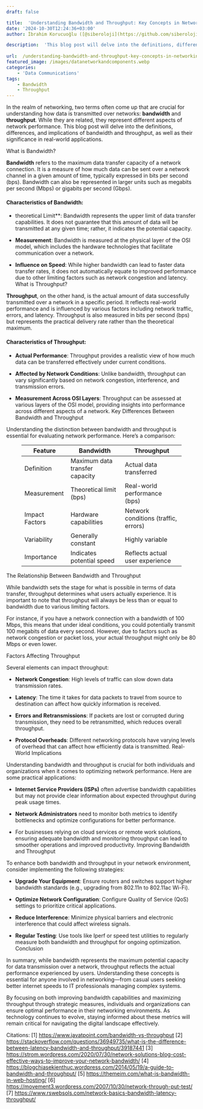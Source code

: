 ```yaml
---
draft: false

title:  'Understanding Bandwidth and Throughput: Key Concepts in Networking'
date: '2024-10-30T12:24:36+03:00'
author: İbrahim Korucuoğlu ([@siberoloji](https://github.com/siberoloji))

description:  'This blog post will delve into the definitions, differences, and implications of bandwidth and throughput, as well as their significance in real-world applications.' 
 
url:  /understanding-bandwidth-and-throughput-key-concepts-in-networking/
featured_image: /images/datanetworkandcomponents.webp
categories:
    - 'Data Communications'
tags:
    - Bandwidth
    - Throughput
---
```



In the realm of networking, two terms often come up that are crucial for understanding how data is transmitted over networks: **bandwidth** and **throughput**. While they are related, they represent different aspects of network performance. This blog post will delve into the definitions, differences, and implications of bandwidth and throughput, as well as their significance in real-world applications.



What is Bandwidth?



**Bandwidth** refers to the maximum data transfer capacity of a network connection. It is a measure of how much data can be sent over a network channel in a given amount of time, typically expressed in bits per second (bps). Bandwidth can also be represented in larger units such as megabits per second (Mbps) or gigabits per second (Gbps).


#### Characteristics of Bandwidth:


* theoretical Limit**: Bandwidth represents the upper limit of data transfer capabilities. It does not guarantee that this amount of data will be transmitted at any given time; rather, it indicates the potential capacity.

* **Measurement**: Bandwidth is measured at the physical layer of the OSI model, which includes the hardware technologies that facilitate communication over a network.

* **Influence on Speed**: While higher bandwidth can lead to faster data transfer rates, it does not automatically equate to improved performance due to other limiting factors such as network congestion and latency.
What is Throughput?



**Throughput**, on the other hand, is the actual amount of data successfully transmitted over a network in a specific period. It reflects real-world performance and is influenced by various factors including network traffic, errors, and latency. Throughput is also measured in bits per second (bps) but represents the practical delivery rate rather than the theoretical maximum.


#### Characteristics of Throughput:


* **Actual Performance**: Throughput provides a realistic view of how much data can be transferred effectively under current conditions.

* **Affected by Network Conditions**: Unlike bandwidth, throughput can vary significantly based on network congestion, interference, and transmission errors.

* **Measurement Across OSI Layers**: Throughput can be assessed at various layers of the OSI model, providing insights into performance across different aspects of a network.
Key Differences Between Bandwidth and Throughput



Understanding the distinction between bandwidth and throughput is essential for evaluating network performance. Here’s a comparison:


<!-- wp:table -->
<figure class="wp-block-table"><table class="has-fixed-layout"><thead><tr><th>Feature</th><th>Bandwidth</th><th>Throughput</th></tr></thead><tbody><tr><td>Definition</td><td>Maximum data transfer capacity</td><td>Actual data transferred</td></tr><tr><td>Measurement</td><td>Theoretical limit (bps)</td><td>Real-world performance (bps)</td></tr><tr><td>Impact Factors</td><td>Hardware capabilities</td><td>Network conditions (traffic, errors)</td></tr><tr><td>Variability</td><td>Generally constant</td><td>Highly variable</td></tr><tr><td>Importance</td><td>Indicates potential speed</td><td>Reflects actual user experience</td></tr></tbody></table></figure>
<!-- /wp:table -->


The Relationship Between Bandwidth and Throughput



While bandwidth sets the stage for what is possible in terms of data transfer, throughput determines what users actually experience. It is important to note that throughput will always be less than or equal to bandwidth due to various limiting factors.



For instance, if you have a network connection with a bandwidth of 100 Mbps, this means that under ideal conditions, you could potentially transmit 100 megabits of data every second. However, due to factors such as network congestion or packet loss, your actual throughput might only be 80 Mbps or even lower.



Factors Affecting Throughput



Several elements can impact throughput:


* **Network Congestion**: High levels of traffic can slow down data transmission rates.

* **Latency**: The time it takes for data packets to travel from source to destination can affect how quickly information is received.

* **Errors and Retransmissions**: If packets are lost or corrupted during transmission, they need to be retransmitted, which reduces overall throughput.

* **Protocol Overheads**: Different networking protocols have varying levels of overhead that can affect how efficiently data is transmitted.
Real-World Implications



Understanding bandwidth and throughput is crucial for both individuals and organizations when it comes to optimizing network performance. Here are some practical applications:


* **Internet Service Providers (ISPs)** often advertise bandwidth capabilities but may not provide clear information about expected throughput during peak usage times.

* **Network Administrators** need to monitor both metrics to identify bottlenecks and optimize configurations for better performance.

* For businesses relying on cloud services or remote work solutions, ensuring adequate bandwidth and monitoring throughput can lead to smoother operations and improved productivity.
Improving Bandwidth and Throughput



To enhance both bandwidth and throughput in your network environment, consider implementing the following strategies:


* **Upgrade Your Equipment**: Ensure routers and switches support higher bandwidth standards (e.g., upgrading from 802.11n to 802.11ac Wi-Fi).

* **Optimize Network Configuration**: Configure Quality of Service (QoS) settings to prioritize critical applications.

* **Reduce Interference**: Minimize physical barriers and electronic interference that could affect wireless signals.

* **Regular Testing**: Use tools like Iperf or speed test utilities to regularly measure both bandwidth and throughput for ongoing optimization.
Conclusion



In summary, while bandwidth represents the maximum potential capacity for data transmission over a network, throughput reflects the actual performance experienced by users. Understanding these concepts is essential for anyone involved in networking—from casual users seeking better internet speeds to IT professionals managing complex systems.



By focusing on both improving bandwidth capabilities and maximizing throughput through strategic measures, individuals and organizations can ensure optimal performance in their networking environments. As technology continues to evolve, staying informed about these metrics will remain critical for navigating the digital landscape effectively.



Citations: [1] https://www.javatpoint.com/bandwidth-vs-throughput [2] https://stackoverflow.com/questions/36949735/what-is-the-difference-between-latency-bandwidth-and-throughput/39187441 [3] https://strom.wordpress.com/2020/07/30/network-solutions-blog-cost-effective-ways-to-improve-your-network-bandwidth/ [4] https://blogchiasekienthuc.wordpress.com/2014/05/19/a-guide-to-bandwidth-and-throughput/ [5] https://themeim.com/what-is-bandwidth-in-web-hosting/ [6] https://movement3.wordpress.com/2007/10/30/network-through-put-test/ [7] https://www.rswebsols.com/network-basics-bandwidth-latency-throughput/
